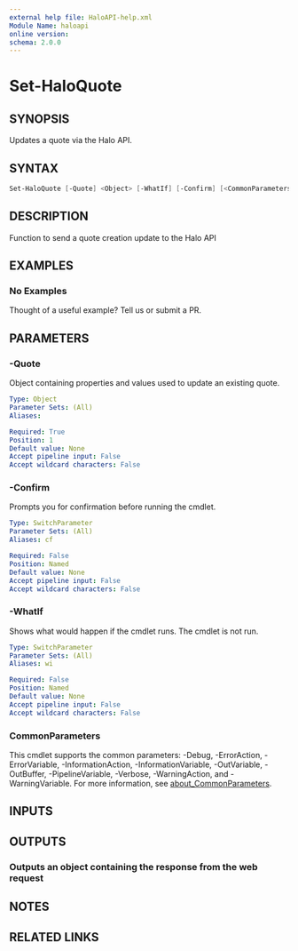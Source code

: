 ```yaml
---
external help file: HaloAPI-help.xml
Module Name: haloapi
online version:
schema: 2.0.0
---
```


# Set-HaloQuote

## SYNOPSIS

Updates a quote via the Halo API.

## SYNTAX

```powershell
Set-HaloQuote [-Quote] <Object> [-WhatIf] [-Confirm] [<CommonParameters>]
```

## DESCRIPTION

Function to send a quote creation update to the Halo API

## EXAMPLES

### No Examples

Thought of a useful example? Tell us or submit a PR.

## PARAMETERS

### -Quote

Object containing properties and values used to update an existing quote.

```yaml
Type: Object
Parameter Sets: (All)
Aliases:

Required: True
Position: 1
Default value: None
Accept pipeline input: False
Accept wildcard characters: False
```

### -Confirm

Prompts you for confirmation before running the cmdlet.

```yaml
Type: SwitchParameter
Parameter Sets: (All)
Aliases: cf

Required: False
Position: Named
Default value: None
Accept pipeline input: False
Accept wildcard characters: False
```

### -WhatIf

Shows what would happen if the cmdlet runs. The cmdlet is not run.

```yaml
Type: SwitchParameter
Parameter Sets: (All)
Aliases: wi

Required: False
Position: Named
Default value: None
Accept pipeline input: False
Accept wildcard characters: False
```

### CommonParameters

This cmdlet supports the common parameters: -Debug, -ErrorAction, -ErrorVariable, -InformationAction, -InformationVariable, -OutVariable, -OutBuffer, -PipelineVariable, -Verbose, -WarningAction, and -WarningVariable. For more information, see [about_CommonParameters](http://go.microsoft.com/fwlink/?LinkID=113216).

## INPUTS

## OUTPUTS

### Outputs an object containing the response from the web request

## NOTES

## RELATED LINKS

